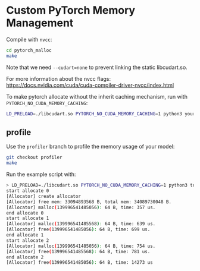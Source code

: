 # Custom PyTorch Memory Management

Compile with `nvcc`:

```bash
cd pytorch_malloc
make
```

Note that we need `--cudart=none` to prevent linking the static libcudart.so.

For more information about the nvcc flags: https://docs.nvidia.com/cuda/cuda-compiler-driver-nvcc/index.html

To make pytorch allocate without the inherit caching mechanism, run with `PYTORCH_NO_CUDA_MEMORY_CACHING`:

```bash
LD_PRELOAD=./libcudart.so PYTORCH_NO_CUDA_MEMORY_CACHING=1 python3 your_model.py
```

## profile

Use the `profiler` branch to profile the memory usage of your model:

```bash
git checkout profiler
make
```

Run the example script with:

```bash
> LD_PRELOAD=./libcudart.so PYTORCH_NO_CUDA_MEMORY_CACHING=1 python3 torch_example.py
start allocate 0
[Allocator] create allocator
[Allocator] free mem: 33094893568 B, total mem: 34089730048 B.
[Allocator] malloc(139996541485056): 64 B, time: 357 us.
end allocate 0
start allocate 1
[Allocator] malloc(139996541485568): 64 B, time: 639 us.
[Allocator] free(139996541485056): 64 B, time: 699 us.
end allocate 1
start allocate 2
[Allocator] malloc(139996541485056): 64 B, time: 754 us.
[Allocator] free(139996541485568): 64 B, time: 781 us.
end allocate 2
[Allocator] free(139996541485056): 64 B, time: 14273 us
```
